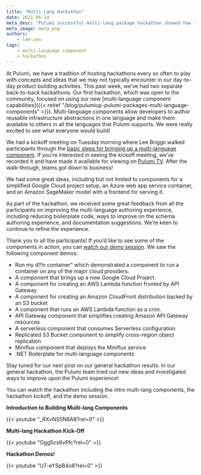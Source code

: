 ```yaml
---
title: "Multi Lang Hackathon"
date: 2021-06-24
meta_desc: "Pulumi successful multi-lang package hackathon showed how to build multi-lang components and yielded demos exploring new concepts and capabilities"
meta_image: meta.png
authors:
    - lee-zen
tags:
    - multi-language component
    - hackathon
---
```


At Pulumi, we have a tradition of hosting hackathons every so often to play with concepts and ideas that we may not typically encounter in our day-to-day product building activities. This past week, we’ve had two separate back-to-back hackathons. Our first hackathon, which was open to the community, focused on using our new [multi-language component capabilities]({{< relref "/blog/pulumiup-pulumi-packages-multi-language-components" >}}). Multi-language components allow developers to author reusable infrastructure abstractions in one language and make them available to others in all the languages that Pulumi supports. We were really excited to see what everyone would build!

<!--more-->

We had a kickoff meeting on Tuesday morning where Lee Briggs walked participants through the [basic steps for bringing up a multi-language component]("https://www.youtube.com/watch?v=_RXvNS5N8A8). If you’re interested in seeing the kickoff meeting, we’ve recorded it and have made it available for viewing on [Pulumi TV](https://youtu.be/Ogg5cs6vPfc). After the walk-through, teams got down to business!

We had some great ideas, including but not limited to components for a simplified Google Cloud project setup, an Azure web app service container, and an Amazon SageMaker model with a frontend for serving it.

As part of the hackathon, we received some great feedback from all the participants on improving the multi-language authoring experience, including reducing boilerplate code, ways to improve on the schema authoring experience, and documentation suggestions. We’re keen to continue to refine the experience.

Thank you to all the participants! If you’d like to see some of the components in action, you can [watch our demo session](https://youtu.be/U7-eYSpB4o8). We saw the following component demos:

- Run my d?!n container” which demonstrated a component to run a container on any of the major cloud providers.
- A component that brings up a new Google Cloud Project.
- A component for creating an AWS Lambda function fronted by API Gateway
- A component for creating an Amazon CloudFront distribution backed by an S3 bucket
- A component that runs an AWS Lambda function as a cron.
- API Gateway component that simplifies creating Amazon API Gateway resources
- A serverless component that consumes Serverless configuration
- Replicated S3 Bucket component to simplify cross-region object replication
- Miniflux component that deploys the Miniflux service
- .NET Boilerplate for multi-language components

Stay tuned for our next post on our general hackathon results. In our general hackathon, the Pulumi team tried out new ideas and investigated ways to improve upon the Pulumi experience!

You can watch the hackathon including the intro multi-lang components, the hackathon kickoff, and the demo session.

**Introduction to Building Multi-lang Components**

{{< youtube "_RXvNS5N8A8?rel=0" >}}

**Multi-lang Hackathon Kick-Off**

{{< youtube "Ogg5cs6vPfc?rel=0" >}}

**Hackathon Demos!**

{{< youtube "U7-eYSpB4o8?rel=0" >}}
